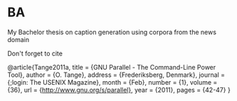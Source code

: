BA
==

My Bachelor thesis on caption generation using corpora from the news domain

Don't forget to cite

@article{Tange2011a,
 title = {GNU Parallel - The Command-Line Power Tool},
 author = {O. Tange},
 address = {Frederiksberg, Denmark},
 journal = {;login: The USENIX Magazine},
 month = {Feb},
 number = {1},
 volume = {36},
 url = {http://www.gnu.org/s/parallel},
 year = {2011},
 pages = {42-47}
}
